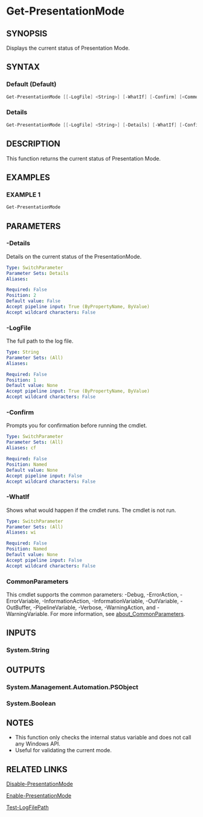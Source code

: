 ﻿---
external help file: Missel.PowerShell.PresentationMode-help.xml
Module Name: Missel.PowerShell.PresentationMode
online version: 1.0.0.0
schema: 2.0.0
---

# Get-PresentationMode

## SYNOPSIS

Displays the current status of Presentation Mode.

## SYNTAX

### Default (Default)

```powershell
Get-PresentationMode [[-LogFile] <String>] [-WhatIf] [-Confirm] [<CommonParameters>]
```

### Details

```powershell
Get-PresentationMode [[-LogFile] <String>] [-Details] [-WhatIf] [-Confirm] [<CommonParameters>]
```

## DESCRIPTION

This function returns the current status of Presentation Mode.

## EXAMPLES

### EXAMPLE 1

```powershell
Get-PresentationMode
```

## PARAMETERS

### -Details

Details on the current status of the PresentationMode.

```yaml
Type: SwitchParameter
Parameter Sets: Details
Aliases:

Required: False
Position: 2
Default value: False
Accept pipeline input: True (ByPropertyName, ByValue)
Accept wildcard characters: False
```

### -LogFile

The full path to the log file.

```yaml
Type: String
Parameter Sets: (All)
Aliases:

Required: False
Position: 1
Default value: None
Accept pipeline input: True (ByPropertyName, ByValue)
Accept wildcard characters: False
```

### -Confirm

Prompts you for confirmation before running the cmdlet.

```yaml
Type: SwitchParameter
Parameter Sets: (All)
Aliases: cf

Required: False
Position: Named
Default value: None
Accept pipeline input: False
Accept wildcard characters: False
```

### -WhatIf

Shows what would happen if the cmdlet runs.
The cmdlet is not run.

```yaml
Type: SwitchParameter
Parameter Sets: (All)
Aliases: wi

Required: False
Position: Named
Default value: None
Accept pipeline input: False
Accept wildcard characters: False
```

### CommonParameters

This cmdlet supports the common parameters: -Debug, -ErrorAction, -ErrorVariable, -InformationAction, -InformationVariable, -OutVariable, -OutBuffer, -PipelineVariable, -Verbose, -WarningAction, and -WarningVariable. For more information, see [about_CommonParameters](http://go.microsoft.com/fwlink/?LinkID=113216).

## INPUTS

### System.String

## OUTPUTS

### System.Management.Automation.PSObject

### System.Boolean

## NOTES

- This function only checks the internal status variable and does not call any Windows API.
- Useful for validating the current mode.

## RELATED LINKS

[Disable-PresentationMode](Disable-PresentationMode.md)

[Enable-PresentationMode](Enable-PresentationMode.md)

[Test-LogFilePath](Test-LogFilePath.md)

